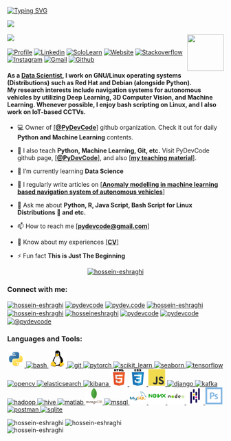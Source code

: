 <!--   my-ticker --> 


[![Typing SVG](https://readme-typing-svg.herokuapp.com?color=%230969DA&center=true&width=1000&lines=>+Hi+there+👨‍💻,+I+am+Hossein+Eshraghi;>+Welcome+to+My+Profile!;>+Over+4+years+of+programming+experience;Always+learning+new+things+;Machine+learning+enthusiast+;Kaggle+community+member)](https://git.io/typing-svg)

<img src="https://user-images.githubusercontent.com/31166329/210954642-88765058-4b12-4e86-a160-ad056fca62cc.png">

<a href="https://www.python.org/"><img src="https://upload.wikimedia.org/wikipedia/commons/c/c3/Python-logo-notext.svg" align="right" height="85" width="85" ></a>

<!-- <h1 align="center">Hi, I'm Hossein 👨💻</h1> -->
<p align="left"><a href="https://www.twitter.com/pydevcode" target="_blank" rel="noreferrer"><img
src="https://img.shields.io/twitter/follow/pydevcode?logo=twitter&style=for-the-badge&color=0891b2&labelColor=1c1917"
/></a> </p>
<!--
[![Hits](https://hits.seeyoufarm.com/api/count/incr/badge.svg?url=https%3A%2F%2Fgithub.com%2Fhossein-eshraghi&count_bg=%2379C83D&title_bg=#24292F&icon=&icon_color=%23E7E7E7&title=Profile+Views&edge_flat=false)](https://github.com/hossein-eshraghi)
-->

[![Profile](https://komarev.com/ghpvc/?username=hossein-eshraghi&style=flat)](https://github.com/hossein-eshraghi)
[![Linkedin](https://img.shields.io/badge/-LinkedIn-blue?style=flat&logo=Linkedin&logoColor=white)](https://www.linkedin.com/in/hossein-eshraghi/)
[![SoloLearn](https://img.shields.io/badge/-SoloLearn-gray?style=flat&logo=SoloLearn&logoColor=white)](https://www.sololearn.com/profile/21937137)
[![Website](https://img.shields.io/badge/-MyResearch-c14438?style=flat&logo=ResearchGate&logoColor=white&link=https://www.researchgate.net/profile/Hossein_Eshraghi3)](https://www.researchgate.net/profile/Hossein_Eshraghi3)
[![Stackoverflow](https://github.com/Rishit-dagli/Rishit-dagli/blob/master/badges/stackoverflow.svg)](https://stackoverflow.com/users/15025644/hossein-eshraghi)
[![Instagram](https://img.shields.io/badge/-Instagram-purple?logo=instagram&logoColor=white&link=https://instagram.com/pydev.code/)](https://www.instagram.com/pydev.code)
[![Gmail](https://img.shields.io/badge/-Gmail-c14438?style=flat&logo=Gmail&logoColor=white)](mailto:eshraghi4office@gmail.com)
[![Github](https://img.shields.io/github/followers/hossein-eshraghi?label=Follow&style=social)](https://github.com/hossein-eshraghi)

<h4 align="left">As a <a href="https://www.linkedin.com/in/hossein-eshraghi/">Data Scientist</a>, I work on GNU/Linux operating systems (Distributions) such as Red Hat and Debian (alongside Python). <br> My research interests include navigation systems for autonomous vehicles by utilizing Deep Learning, 3D Computer Vision, and Machine Learning.
Whenever possible, I enjoy bash scripting on Linux, and I also work on IoT-based CCTVs.</h4>

- 💻 Owner of [[**@PyDevCode**]](https://github.com/pydevcode) github organization. Check it out for daily **Python and Machine Learning** contents.
<!-- - 🤔 I’m currently reading [Architecture Patterns with Python](https://learning.oreilly.com/library/view/architecture-patterns-with/9781492052197/preface01.html). Check it out if interested. -->
- 🌱 I also teach **Python, Machine Learning, Git, etc.** Visit PyDevCode github page, [[**@PyDevCode**]](https://github.com/pydevcode), and also [[**my teaching material**]](https://instagram.com/pydev.code).
- 🌱 I’m currently learning **Data Science**

- 📝 I regularly write articles on [[**Anomaly modelling in machine learning based navigation system of autonomous vehicles**]](https://ieeexplore.ieee.org/document/9349606)

- 💬 Ask me about **Python, R, Java Script, Bash Script for Linux Distributions 🐧 and etc.**

- 📫 How to reach me [**pydevcode@gmail.com**]

- 📄 Know about my experiences [[**CV**]](https://www.linkedin.com/in/hossein-eshraghi/)

- ⚡ Fun fact **This is Just The Beginning**

<p align="center"> <a href="https://github-profile-trophy.vercel.app/?username=hossein-eshraghi"><img src="https://github-profile-trophy.vercel.app/?username=hossein-eshraghi&theme=monokai" alt="hossein-eshraghi" /></a> </p>

<h3 align="left">Connect with me:</h3>
<p align="left">
<a href="https://linkedin.com/in/hossein-eshraghi" target="blank"><img align="center" src="https://raw.githubusercontent.com/rahuldkjain/github-profile-readme-generator/master/src/images/icons/Social/linked-in-alt.svg" alt="hossein-eshraghi" height="30" width="40" /></a>
<a href="https://twitter.com/pydevcode" target="blank"><img align="center" src="https://raw.githubusercontent.com/rahuldkjain/github-profile-readme-generator/master/src/images/icons/Social/twitter.svg" alt="pydevcode" height="30" width="40" /></a>
<a href="https://instagram.com/pydev.code" target="blank"><img align="center" src="https://raw.githubusercontent.com/rahuldkjain/github-profile-readme-generator/master/src/images/icons/Social/instagram.svg" alt="pydev.code" height="30" width="40" /></a>
<a href="https://stackoverflow.com/users/hossein-eshraghi" target="blank"><img align="center" src="https://raw.githubusercontent.com/rahuldkjain/github-profile-readme-generator/master/src/images/icons/Social/stack-overflow.svg" alt="hossein-eshraghi" height="30" width="40" /></a>
<a href="https://codepen.io/hossein-eshraghi" target="blank"><img align="center" src="https://raw.githubusercontent.com/rahuldkjain/github-profile-readme-generator/master/src/images/icons/Social/codepen.svg" alt="hossein-eshraghi" height="30" width="40" /></a>
<a href="https://kaggle.com/hosseineshraghi" target="blank"><img align="center" src="https://raw.githubusercontent.com/rahuldkjain/github-profile-readme-generator/master/src/images/icons/Social/kaggle.svg" alt="hosseineshraghi" height="30" width="40" /></a>
<a href="https://www.codechef.com/users/pydevcode" target="blank"><img align="center" src="https://cdn.jsdelivr.net/npm/simple-icons@3.1.0/icons/codechef.svg" alt="pydevcode" height="30" width="40" /></a>
<a href="https://www.hackerrank.com/pydevcode" target="blank"><img align="center" src="https://raw.githubusercontent.com/rahuldkjain/github-profile-readme-generator/master/src/images/icons/Social/hackerrank.svg" alt="pydevcode" height="30" width="40" /></a>
<a href="https://www.hackerearth.com/@pydevcode" target="blank"><img align="center" src="https://raw.githubusercontent.com/rahuldkjain/github-profile-readme-generator/master/src/images/icons/Social/hackerearth.svg" alt="@pydevcode" height="30" width="40" /></a>
</p>

<h3 align="left">Languages and Tools:</h3>
<p align="left"> 
<a href="https://www.python.org" target="_blank" rel="noreferrer"> <img src="https://raw.githubusercontent.com/devicons/devicon/master/icons/python/python-original.svg" alt="python" width="40" height="40"/> </a> 
<a href="https://www.gnu.org/software/bash/" target="_blank" rel="noreferrer"> <img src="https://www.vectorlogo.zone/logos/gnu_bash/gnu_bash-icon.svg" alt="bash" width="40" height="40"/> </a>
<a href="https://www.linux.org/" target="_blank" rel="noreferrer"> <img src="https://raw.githubusercontent.com/devicons/devicon/master/icons/linux/linux-original.svg" alt="linux" width="40" height="40"/> </a> 
<a href="https://git-scm.com/" target="_blank" rel="noreferrer"> <img src="https://www.vectorlogo.zone/logos/git-scm/git-scm-icon.svg" alt="git" width="40" height="40"/> </a> 
<a href="https://pytorch.org/" target="_blank" rel="noreferrer"> <img src="https://www.vectorlogo.zone/logos/pytorch/pytorch-icon.svg" alt="pytorch" width="40" height="40"/> </a> 
<a href="https://scikit-learn.org/" target="_blank" rel="noreferrer"> <img src="https://upload.wikimedia.org/wikipedia/commons/0/05/Scikit_learn_logo_small.svg" alt="scikit_learn" width="40" height="40"/> </a> 
<a href="https://seaborn.pydata.org/" target="_blank" rel="noreferrer"> <img src="https://seaborn.pydata.org/_images/logo-mark-lightbg.svg" alt="seaborn" width="40" height="40"/> </a> 
<a href="https://www.tensorflow.org" target="_blank" rel="noreferrer"> <img src="https://www.vectorlogo.zone/logos/tensorflow/tensorflow-icon.svg" alt="tensorflow" width="40" height="40"/> </a> 
<a href="https://opencv.org/" target="_blank" rel="noreferrer"> <img src="https://www.vectorlogo.zone/logos/opencv/opencv-icon.svg" alt="opencv" width="40" height="40"/> </a> 
<a href="https://www.elastic.co" target="_blank" rel="noreferrer"> <img src="https://www.vectorlogo.zone/logos/elastic/elastic-icon.svg" alt="elasticsearch" width="40" height="40"/> </a> 
<a href="https://www.elastic.co/kibana" target="_blank" rel="noreferrer"> <img src="https://www.vectorlogo.zone/logos/elasticco_kibana/elasticco_kibana-icon.svg" alt="kibana" width="40" height="40"/> </a> 
<a href="https://www.w3.org/html/" target="_blank" rel="noreferrer"> <img src="https://raw.githubusercontent.com/devicons/devicon/master/icons/html5/html5-original-wordmark.svg" alt="html5" width="40" height="40"/> </a> 
<a href="https://www.w3schools.com/css/" target="_blank" rel="noreferrer"> <img src="https://raw.githubusercontent.com/devicons/devicon/master/icons/css3/css3-original-wordmark.svg" alt="css3" width="40" height="40"/> </a> 
<a href="https://developer.mozilla.org/en-US/docs/Web/JavaScript" target="_blank" rel="noreferrer"> <img src="https://raw.githubusercontent.com/devicons/devicon/master/icons/javascript/javascript-original.svg" alt="javascript" width="40" height="40"/> </a> 
<a href="https://www.djangoproject.com/" target="_blank" rel="noreferrer"> <img src="https://cdn.worldvectorlogo.com/logos/django.svg" alt="django" width="40" height="40"/> </a> 
<a href="https://kafka.apache.org/" target="_blank" rel="noreferrer"> <img src="https://www.vectorlogo.zone/logos/apache_kafka/apache_kafka-icon.svg" alt="kafka" width="40" height="40"/> </a> 
<a href="https://hadoop.apache.org/" target="_blank" rel="noreferrer"> <img src="https://www.vectorlogo.zone/logos/apache_hadoop/apache_hadoop-icon.svg" alt="hadoop" width="40" height="40"/> </a> 
<a href="https://hive.apache.org/" target="_blank" rel="noreferrer"> <img src="https://www.vectorlogo.zone/logos/apache_hive/apache_hive-icon.svg" alt="hive" width="40" height="40"/> </a> 
<a href="https://www.mathworks.com/" target="_blank" rel="noreferrer"> <img src="https://upload.wikimedia.org/wikipedia/commons/2/21/Matlab_Logo.png" alt="matlab" width="40" height="40"/> </a> <a href="https://www.mongodb.com/" target="_blank" rel="noreferrer"> <img src="https://raw.githubusercontent.com/devicons/devicon/master/icons/mongodb/mongodb-original-wordmark.svg" alt="mongodb" width="40" height="40"/> </a> 
<a href="https://www.microsoft.com/en-us/sql-server" target="_blank" rel="noreferrer"> <img src="https://www.svgrepo.com/show/303229/microsoft-sql-server-logo.svg" alt="mssql" width="40" height="40"/> </a> 
<a href="https://www.mysql.com/" target="_blank" rel="noreferrer"> <img src="https://raw.githubusercontent.com/devicons/devicon/master/icons/mysql/mysql-original-wordmark.svg" alt="mysql" width="40" height="40"/> </a> 
<a href="https://www.nginx.com" target="_blank" rel="noreferrer"> <img src="https://raw.githubusercontent.com/devicons/devicon/master/icons/nginx/nginx-original.svg" alt="nginx" width="40" height="40"/> </a> 
<a href="https://nodejs.org" target="_blank" rel="noreferrer"> <img src="https://raw.githubusercontent.com/devicons/devicon/master/icons/nodejs/nodejs-original-wordmark.svg" alt="nodejs" width="40" height="40"/> </a> 
<a href="https://pandas.pydata.org/" target="_blank" rel="noreferrer"> <img src="https://raw.githubusercontent.com/devicons/devicon/2ae2a900d2f041da66e950e4d48052658d850630/icons/pandas/pandas-original.svg" alt="pandas" width="40" height="40"/> </a> 
<a href="https://www.photoshop.com/en" target="_blank" rel="noreferrer"> <img src="https://raw.githubusercontent.com/devicons/devicon/master/icons/photoshop/photoshop-line.svg" alt="photoshop" width="40" height="40"/> </a> 
<a href="https://postman.com" target="_blank" rel="noreferrer"> <img src="https://www.vectorlogo.zone/logos/getpostman/getpostman-icon.svg" alt="postman" width="40" height="40"/> </a> 
<a href="https://www.sqlite.org/" target="_blank" rel="noreferrer"> <img src="https://www.vectorlogo.zone/logos/sqlite/sqlite-icon.svg" alt="sqlite" width="40" height="40"/> </a> 
</p>

<!-- <p><img align="left" src="https://github-readme-stats.vercel.app/api/top-langs?username=hossein-eshraghi&show_icons=true&locale=en&layout=compact" alt="hossein-eshraghi" /></p> -->
<!-- <p>&nbsp;</p> -->

<div align="left">
  <img width="49%" src="https://github-readme-streak-stats.herokuapp.com/?user=hossein-eshraghi&" alt="hossein-eshraghi" />
  <img width="49%" src="https://github-readme-stats.vercel.app/api?username=hossein-eshraghi&show_icons=true&locale=en" alt="hossein-eshraghi" />
 </div>
 <div align="left">
  <img width="49%" src="https://github-readme-stats.vercel.app/api/top-langs/?username=hossein-eshraghi&show_icons=true&locale=en&layout=compact" alt="hossein-eshraghi" />
</div>


<!----------------------------->
<!-- COMMENTED FOR LATER USE -->
<!----------------------------->

<!-- STATISTICS -->
<!-- [![Anurag's github stats](https://github-readme-stats.vercel.app/api?username=hossein-eshraghi&show_icons=true&count_private=true&include_all_commits=true&theme=dracula)](https://github.com/hossein-eshraghi)
 -->
  
<!-- MEDIUM & BUY ME A COFFEE -->
<!-- 
[![Stackoverflow](https://github.com/Rishit-dagli/Rishit-dagli/blob/master/badges/stackoverflow.svg)](https://stackoverflow.com/users/11878567/rishit-dagli)
 -->
<!--  [![Buy Me A Coffee](https://img.shields.io/badge/-Buy%20Me%20A%20Coffee-db4c4c?style=flat&logo=buy-me-a-coffee&logoColor=ffffff&link=https://ko-fi.com/dinhanhthi)](https://ko-fi.com/dinhanhthi) -->
